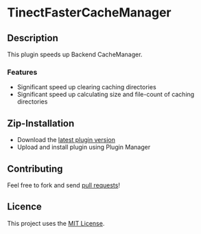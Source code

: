 # TinectFasterCacheManager

## Description

This plugin speeds up Backend CacheManager.

### Features

- Significant speed up clearing caching directories
- Significant speed up calculating size and file-count of  caching directories

## Zip-Installation

* Download the [latest plugin version](https://github.com/tinect/TinectFasterCacheManager/releases/latest/)
* Upload and install plugin using Plugin Manager

## Contributing

Feel free to fork and send [pull requests](https://github.com/tinect/TinectFasterCacheManager)!


## Licence

This project uses the [MIT License](LICENCE.md).
